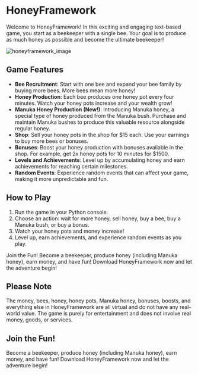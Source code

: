 # HoneyFramework

Welcome to HoneyFramework! In this exciting and engaging text-based game, you start as a beekeeper with a single bee. Your goal is to produce as much honey as possible and become the ultimate beekeeper!

![honeyframework_image](https://github.com/userofgithubn/Honey-Framework/assets/156127191/82ba1809-ca93-430a-b80b-f36079c3eb69)

## Game Features

- **Bee Recruitment**: Start with one bee and expand your bee family by buying more bees. More bees mean more honey!
- **Honey Production**: Each bee produces one honey pot every four minutes. Watch your honey pots increase and your wealth grow!
- **Manuka Honey Production (New!)**: Introducing Manuka honey, a special type of honey produced from the Manuka bush. Purchase and maintain Manuka bushes to produce this valuable resource alongside regular honey.
- **Shop**: Sell your honey pots in the shop for $15 each. Use your earnings to buy more bees or bonuses.
- **Bonuses**: Boost your honey production with bonuses available in the shop. For example, get 2x honey pots for 10 minutes for $1500.
- **Levels and Achievements**: Level up by accumulating honey and earn achievements for reaching certain milestones.
- **Random Events**: Experience random events that can affect your game, making it more unpredictable and fun.

## How to Play

1. Run the game in your Python console.
2. Choose an action: wait for more honey, sell honey, buy a bee, buy a Manuka bush, or buy a bonus.
3. Watch your honey pots and money increase!
4. Level up, earn achievements, and experience random events as you play.

Join the Fun!
Become a beekeeper, produce honey (including Manuka honey), earn money, and have fun! Download HoneyFramework now and let the adventure begin!

## Please Note

The money, bees, honey, honey pots, Manuka honey, bonuses, boosts, and everything else in HoneyFramework are all virtual and do not have any real-world value. The game is purely for entertainment and does not involve real money, goods, or services.

## Join the Fun!

Become a beekeeper, produce honey (including Manuka honey), earn money, and have fun! Download HoneyFramework now and let the adventure begin!
